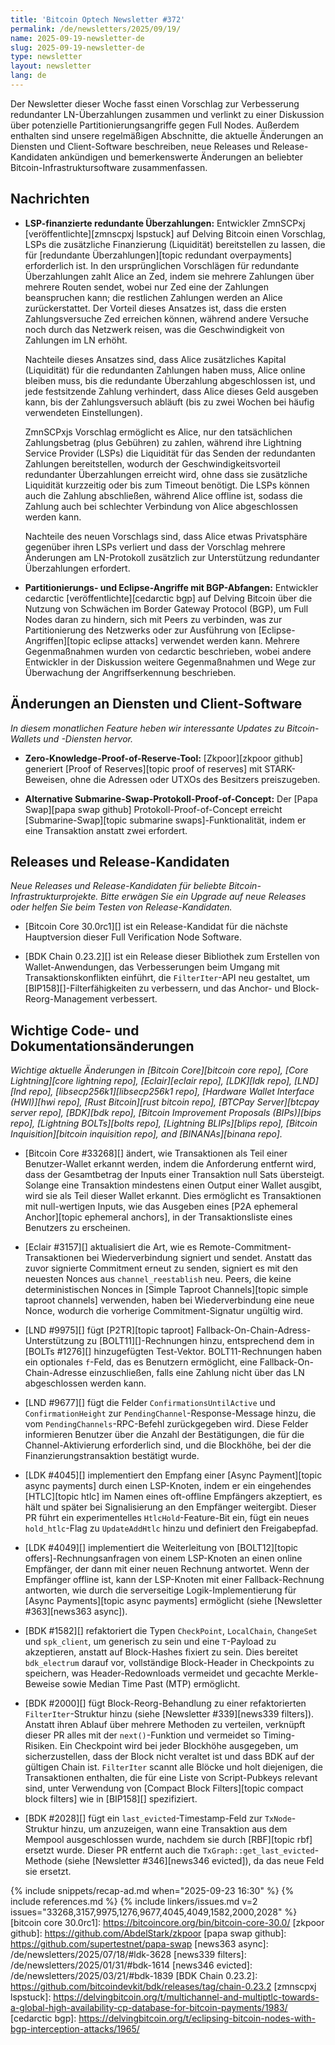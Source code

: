 ```yaml
---
title: 'Bitcoin Optech Newsletter #372'
permalink: /de/newsletters/2025/09/19/
name: 2025-09-19-newsletter-de
slug: 2025-09-19-newsletter-de
type: newsletter
layout: newsletter
lang: de
---
```

Der Newsletter dieser Woche fasst einen Vorschlag zur Verbesserung redundanter LN-Überzahlungen zusammen und verlinkt zu einer Diskussion über potenzielle
Partitionierungsangriffe gegen Full Nodes. Außerdem enthalten sind unsere regelmäßigen Abschnitte, die aktuelle Änderungen an Diensten und Client-Software
beschreiben, neue Releases und Release-Kandidaten ankündigen und bemerkenswerte Änderungen an beliebter Bitcoin-Infrastruktursoftware zusammenfassen.

## Nachrichten

- **LSP-finanzierte redundante Überzahlungen:** Entwickler ZmnSCPxj [veröffentlichte][zmnscpxj lspstuck] auf Delving Bitcoin einen Vorschlag, LSPs die
  zusätzliche Finanzierung (Liquidität) bereitstellen zu lassen, die für [redundante Überzahlungen][topic redundant overpayments] erforderlich ist. In den
  ursprünglichen Vorschlägen für redundante Überzahlungen zahlt Alice an Zed, indem sie mehrere Zahlungen über mehrere Routen sendet, wobei nur Zed eine der
  Zahlungen beanspruchen kann; die restlichen Zahlungen werden an Alice zurückerstattet. Der Vorteil dieses Ansatzes ist, dass die ersten Zahlungsversuche
  Zed erreichen können, während andere Versuche noch durch das Netzwerk reisen, was die Geschwindigkeit von Zahlungen im LN erhöht.

  Nachteile dieses Ansatzes sind, dass Alice zusätzliches Kapital (Liquidität) für die redundanten Zahlungen haben muss, Alice online bleiben muss, bis die
  redundante Überzahlung abgeschlossen ist, und jede festsitzende Zahlung verhindert, dass Alice dieses Geld ausgeben kann, bis der Zahlungsversuch abläuft
  (bis zu zwei Wochen bei häufig verwendeten Einstellungen).

  ZmnSCPxjs Vorschlag ermöglicht es Alice, nur den tatsächlichen Zahlungsbetrag (plus Gebühren) zu zahlen, während ihre Lightning Service Provider (LSPs) die
  Liquidität für das Senden der redundanten Zahlungen bereitstellen, wodurch der Geschwindigkeitsvorteil redundanter Überzahlungen erreicht wird, ohne dass
  sie zusätzliche Liquidität kurzzeitig oder bis zum Timeout benötigt. Die LSPs können auch die Zahlung abschließen, während Alice offline ist, sodass die
  Zahlung auch bei schlechter Verbindung von Alice abgeschlossen werden kann.

  Nachteile des neuen Vorschlags sind, dass Alice etwas Privatsphäre gegenüber ihren LSPs verliert und dass der Vorschlag mehrere Änderungen am
  LN-Protokoll zusätzlich zur Unterstützung redundanter Überzahlungen erfordert.

- **Partitionierungs- und Eclipse-Angriffe mit BGP-Abfangen:** Entwickler cedarctic [veröffentlichte][cedarctic bgp] auf Delving Bitcoin über die Nutzung
  von Schwächen im Border Gateway Protocol (BGP), um Full Nodes daran zu hindern, sich mit Peers zu verbinden, was zur Partitionierung des Netzwerks oder
  zur Ausführung von [Eclipse-Angriffen][topic eclipse attacks] verwendet werden kann. Mehrere Gegenmaßnahmen wurden von cedarctic beschrieben, wobei
  andere Entwickler in der Diskussion weitere Gegenmaßnahmen und Wege zur Überwachung der Angriffserkennung beschrieben.

## Änderungen an Diensten und Client-Software

*In diesem monatlichen Feature heben wir interessante Updates zu Bitcoin-Wallets und -Diensten hervor.*

- **Zero-Knowledge-Proof-of-Reserve-Tool:** [Zkpoor][zkpoor github] generiert [Proof of Reserves][topic proof of reserves] mit STARK-Beweisen, ohne die
  Adressen oder UTXOs des Besitzers preiszugeben.

- **Alternative Submarine-Swap-Protokoll-Proof-of-Concept:** Der [Papa Swap][papa swap github] Protokoll-Proof-of-Concept erreicht
  [Submarine-Swap][topic submarine swaps]-Funktionalität, indem er eine Transaktion anstatt zwei erfordert.

## Releases und Release-Kandidaten

_Neue Releases und Release-Kandidaten für beliebte Bitcoin-Infrastrukturprojekte. Bitte erwägen Sie ein Upgrade auf neue Releases oder helfen Sie beim
Testen von Release-Kandidaten._

- [Bitcoin Core 30.0rc1][] ist ein Release-Kandidat für die nächste Hauptversion dieser Full Verification Node Software.

- [BDK Chain 0.23.2][] ist ein Release dieser Bibliothek zum Erstellen von Wallet-Anwendungen, das Verbesserungen beim Umgang mit Transaktionskonflikten
  einführt, die `FilterIter`-API neu gestaltet, um [BIP158][]-Filterfähigkeiten zu verbessern, und das Anchor- und Block-Reorg-Management verbessert.

## Wichtige Code- und Dokumentationsänderungen

_Wichtige aktuelle Änderungen in [Bitcoin Core][bitcoin core repo], [Core Lightning][core lightning repo], [Eclair][eclair repo], [LDK][ldk repo],
[LND][lnd repo], [libsecp256k1][libsecp256k1 repo], [Hardware Wallet Interface (HWI)][hwi repo], [Rust Bitcoin][rust bitcoin repo], [BTCPay
Server][btcpay server repo], [BDK][bdk repo], [Bitcoin Improvement Proposals (BIPs)][bips repo], [Lightning BOLTs][bolts repo],
[Lightning BLIPs][blips repo], [Bitcoin Inquisition][bitcoin inquisition repo], and [BINANAs][binana repo]._

- [Bitcoin Core #33268][] ändert, wie Transaktionen als Teil einer Benutzer-Wallet erkannt werden, indem die Anforderung entfernt wird, dass der Gesamtbetrag der Inputs einer Transaktion null Sats übersteigt. Solange eine Transaktion mindestens einen Output einer Wallet ausgibt, wird sie als Teil dieser Wallet erkannt. Dies ermöglicht es Transaktionen mit null-wertigen Inputs, wie das Ausgeben eines [P2A ephemeral Anchor][topic ephemeral anchors], in der Transaktionsliste eines Benutzers zu erscheinen.

- [Eclair #3157][] aktualisiert die Art, wie es Remote-Commitment-Transaktionen bei Wiederverbindung signiert und sendet. Anstatt das zuvor signierte
  Commitment erneut zu senden, signiert es mit den neuesten Nonces aus `channel_reestablish` neu. Peers, die keine deterministischen Nonces in
  [Simple Taproot Channels][topic simple taproot channels] verwenden, haben bei Wiederverbindung eine neue Nonce, wodurch die vorherige
  Commitment-Signatur ungültig wird.

- [LND #9975][] fügt [P2TR][topic taproot] Fallback-On-Chain-Adress-Unterstützung zu [BOLT11][]-Rechnungen hinzu, entsprechend dem in
  [BOLTs #1276][] hinzugefügten Test-Vektor. BOLT11-Rechnungen haben ein optionales `f`-Feld, das es Benutzern ermöglicht, eine Fallback-On-Chain-Adresse
  einzuschließen, falls eine Zahlung nicht über das LN abgeschlossen werden kann.

- [LND #9677][] fügt die Felder `ConfirmationsUntilActive` und `ConfirmationHeight` zur `PendingChannel`-Response-Message hinzu, die vom
  `PendingChannels`-RPC-Befehl zurückgegeben wird. Diese Felder informieren Benutzer über die Anzahl der Bestätigungen, die für die Channel-Aktivierung
  erforderlich sind, und die Blockhöhe, bei der die Finanzierungstransaktion bestätigt wurde.

- [LDK #4045][] implementiert den Empfang einer [Async Payment][topic async payments] durch einen LSP-Knoten, indem er ein eingehendes
  [HTLC][topic htlc] im Namen eines oft-offline Empfängers akzeptiert, es hält und später bei Signalisierung an den Empfänger weitergibt. Dieser PR
  führt ein experimentelles `HtlcHold`-Feature-Bit ein, fügt ein neues `hold_htlc`-Flag zu `UpdateAddHtlc` hinzu und definiert den Freigabepfad.

- [LDK #4049][] implementiert die Weiterleitung von [BOLT12][topic offers]-Rechnungsanfragen von einem LSP-Knoten an einen online Empfänger, der dann
  mit einer neuen Rechnung antwortet. Wenn der Empfänger offline ist, kann der LSP-Knoten mit einer Fallback-Rechnung antworten, wie durch die
  serverseitige Logik-Implementierung für [Async Payments][topic async payments] ermöglicht (siehe [Newsletter #363][news363 async]).

- [BDK #1582][] refaktoriert die Typen `CheckPoint`, `LocalChain`, `ChangeSet` und `spk_client`, um generisch zu sein und eine `T`-Payload zu
  akzeptieren, anstatt auf Block-Hashes fixiert zu sein. Dies bereitet `bdk_electrum` darauf vor, vollständige Block-Header in Checkpoints zu speichern,
  was Header-Redownloads vermeidet und gecachte Merkle-Beweise sowie Median Time Past (MTP) ermöglicht.

- [BDK #2000][] fügt Block-Reorg-Behandlung zu einer refaktorierten `FilterIter`-Struktur hinzu (siehe [Newsletter #339][news339 filters]). Anstatt
  ihren Ablauf über mehrere Methoden zu verteilen, verknüpft dieser PR alles mit der `next()`-Funktion und vermeidet so Timing-Risiken. Ein Checkpoint
  wird bei jeder Blockhöhe ausgegeben, um sicherzustellen, dass der Block nicht veraltet ist und dass BDK auf der gültigen Chain ist. `FilterIter`
  scannt alle Blöcke und holt diejenigen, die Transaktionen enthalten, die für eine Liste von Script-Pubkeys relevant sind, unter Verwendung von
  [Compact Block Filters][topic compact block filters] wie in [BIP158][] spezifiziert.

- [BDK #2028][] fügt ein `last_evicted`-Timestamp-Feld zur `TxNode`-Struktur hinzu, um anzuzeigen, wann eine Transaktion aus dem Mempool
  ausgeschlossen wurde, nachdem sie durch [RBF][topic rbf] ersetzt wurde. Dieser PR entfernt auch die `TxGraph::get_last_evicted`-Methode (siehe
  [Newsletter #346][news346 evicted]), da das neue Feld sie ersetzt.

{% include snippets/recap-ad.md when="2025-09-23 16:30" %}
{% include references.md %}
{% include linkers/issues.md v=2 issues="33268,3157,9975,1276,9677,4045,4049,1582,2000,2028" %}
[bitcoin core 30.0rc1]: https://bitcoincore.org/bin/bitcoin-core-30.0/
[zkpoor github]: https://github.com/AbdelStark/zkpoor
[papa swap github]: https://github.com/supertestnet/papa-swap
[news363 async]: /de/newsletters/2025/07/18/#ldk-3628
[news339 filters]: /de/newsletters/2025/01/31/#bdk-1614
[news346 evicted]: /de/newsletters/2025/03/21/#bdk-1839
[BDK Chain 0.23.2]: https://github.com/bitcoindevkit/bdk/releases/tag/chain-0.23.2
[zmnscpxj lspstuck]: https://delvingbitcoin.org/t/multichannel-and-multiptlc-towards-a-global-high-availability-cp-database-for-bitcoin-payments/1983/
[cedarctic bgp]: https://delvingbitcoin.org/t/eclipsing-bitcoin-nodes-with-bgp-interception-attacks/1965/
